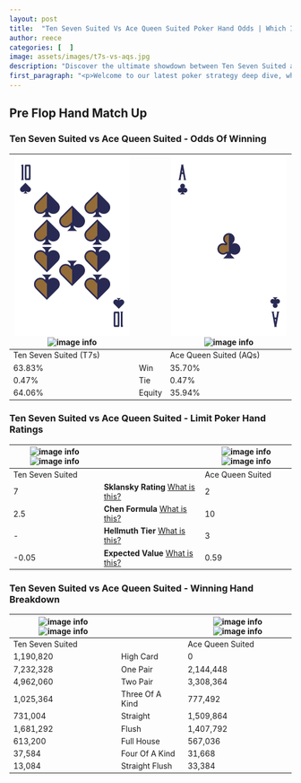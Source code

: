```yaml
---
layout: post
title:  "Ten Seven Suited Vs Ace Queen Suited Poker Hand Odds | Which Is The Better Hand In Poker? A Complete Guide"
author: reece
categories: [  ]
image: assets/images/t7s-vs-aqs.jpg
description: "Discover the ultimate showdown between Ten Seven Suited and Ace Queen Suited in poker! Uncover the odds, strategies, and scenarios where one hand triumphs over the other. Get ready to up your poker game with this thrilling analysis."
first_paragraph: "<p>Welcome to our latest poker strategy deep dive, where we're pitting two distinct hands against each other in a high-stakes showdown: Ten Seven Suited vs Ace Queen Suited.</p><p>In the dynamic world of poker, every decision counts, and knowing which hand holds the upper hand is key to your success at the table.</p><p>In this article, we'll dissect these two hands, explore the scenarios where one dominates the other, and equip you with the knowledge to make strategic choices that can tip the odds in your favor.</p><p>Get ready to unravel the intriguing dynamics of these poker hands and elevate your game to new heights.</p>"
---
```




[comment]: # (sp0)

## Pre Flop Hand Match Up

<div class="table hand-ratings" markdown="1"> 



### Ten Seven Suited vs Ace Queen Suited - Odds Of Winning


    
| ![image info](assets/images/hand1/t.png) ![image info](assets/images/hand1/7s.png) |  | ![image info](assets/images/hand2/a.png) ![image info](assets/images/hand2/qs.png) |
| -------- | -------- | -------- |
| Ten Seven Suited (T7s) |  | Ace Queen Suited (AQs) |
| 63.83% | Win | 35.70% |
| 0.47% | Tie | 0.47% |
| 64.06% | Equity | 35.94% |




[comment]: # (sp1)



### Ten Seven Suited vs Ace Queen Suited - Limit Poker Hand Ratings


    
| ![image info](https://www.riverpairs.com/assets/images/hand1/t.png) ![image info](https://www.riverpairs.com/assets/images/hand1/7s.png) |  | ![image info](https://www.riverpairs.com/assets/images/hand2/a.png) ![image info](https://www.riverpairs.com/assets/images/hand2/qs.png) |
| -------- | -------- | -------- |
| Ten Seven Suited |  | Ace Queen Suited |
| 7 | **Sklansky Rating** [What is this?](/sklansky-rating-explained) | 2 |
| 2.5 | **Chen Formula** [What is this?](/chen-formula-explained) | 10 |
| - | **Hellmuth Tier** [What is this?](/Hellmuth-tier-explained) | 3 |
| -0.05 | **Expected Value** [What is this?](/expected-value-explained) | 0.59 |




[comment]: # (sp2)



### Ten Seven Suited vs Ace Queen Suited - Winning Hand Breakdown


    
| ![image info](https://www.riverpairs.com/assets/images/hand1/t.png) ![image info](https://www.riverpairs.com/assets/images/hand1/7s.png) |  | ![image info](https://www.riverpairs.com/assets/images/hand2/a.png) ![image info](https://www.riverpairs.com/assets/images/hand2/qs.png) |
| -------- | -------- | -------- |
| Ten Seven Suited |  | Ace Queen Suited |
| 1,190,820 | High Card | 0 |
| 7,232,328 | One Pair | 2,144,448 |
| 4,962,060 | Two Pair | 3,308,364 |
| 1,025,364 | Three Of A Kind | 777,492 |
| 731,004 | Straight | 1,509,864 |
| 1,681,292 | Flush | 1,407,792 |
| 613,200 | Full House | 567,036 |
| 37,584 | Four Of A Kind | 31,668 |
| 13,084 | Straight Flush | 33,384 |




[comment]: # (sp3)



</div>

[comment]: # (sp4)



[comment]: # (sp5)

